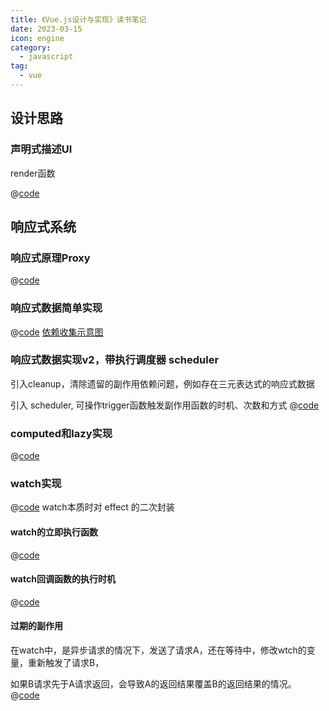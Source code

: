 ```yaml
---
title: 《Vue.js设计与实现》读书笔记
date: 2023-03-15
icon: engine
category:
  - javascript
tag:
  - vue
---
```


## 设计思路

### 声明式描述UI

render函数

@[code](./code/render.js)




## 响应式系统

### 响应式原理Proxy
@[code](./code/响应式原理Proxy.js)

### 响应式数据简单实现
@[code](./code/响应式数据reactive.js)
[依赖收集示意图](./img/依赖收集示意图.png)

### 响应式数据实现v2，带执行调度器 scheduler

引入cleanup，清除遗留的副作用依赖问题，例如存在三元表达式的响应式数据


引入 scheduler, 可操作trigger函数触发副作用函数的时机、次数和方式
@[code](./code/响应式数据cleanup.js)

### computed和lazy实现
@[code](./code/computed和lazy.js)

### watch实现
@[code](./code/watch实现.js)
watch本质时对 effect 的二次封装

#### watch的立即执行函数

@[code](./code/watch的立即执行.mjs)
#### watch回调函数的执行时机

@[code](./code/watch的执行时机.mjs)

#### 过期的副作用

在watch中，是异步请求的情况下，发送了请求A，还在等待中，修改wtch的变量，重新触发了请求B，

如果B请求先于A请求返回，会导致A的返回结果覆盖B的返回结果的情况。
@[code](./code/watch过期的副作用.mjs)
